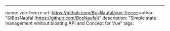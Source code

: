 ---
name: vue-freeze
url: https://github.com/BosNaufal/vue-freeze
author: "@BosNaufal (https://github.com/BosNaufal)"
description: "Simple state management whitout bloating API and Concept for Vue"
tags: